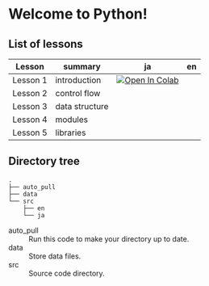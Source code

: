 # Welcome to Python!

## List of lessons

| Lesson | summary | ja | en |
|:--------:|---|:----:|:----:|
| Lesson 1 | introduction | [![Open In Colab](https://colab.research.google.com/assets/colab-badge.svg)](https://colab.research.google.com/github/hibiki-kato/Lecture_Python/blob/main/src/ja/lecture0_data.ipynb) ||
| Lesson 2 | control flow |  |  |
| Lesson 3 | data structure | |  |
| Lesson 4 | modules ||  |
| Lesson 5 | libraries ||  |


## Directory tree

```
.
├── auto_pull
├── data
└── src
    ├── en
    └── ja
```

<dl>
  <dt>auto_pull</dt>
  <dd>Run this code to make your directory up to date.</dd>
  <dt>data</dt>
  <dd>Store data files.</dd>
  <dt>src</dt>
  <dd>Source code directory.</dd>
</dl>

